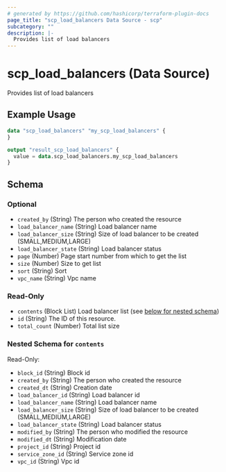 ```yaml
---
# generated by https://github.com/hashicorp/terraform-plugin-docs
page_title: "scp_load_balancers Data Source - scp"
subcategory: ""
description: |-
  Provides list of load balancers
---
```


# scp_load_balancers (Data Source)

Provides list of load balancers

## Example Usage

```terraform
data "scp_load_balancers" "my_scp_load_balancers" {
}

output "result_scp_load_balancers" {
  value = data.scp_load_balancers.my_scp_load_balancers
}
```

<!-- schema generated by tfplugindocs -->
## Schema

### Optional

- `created_by` (String) The person who created the resource
- `load_balancer_name` (String) Load balancer name
- `load_balancer_size` (String) Size of load balancer to be created (SMALL,MEDIUM,LARGE)
- `load_balancer_state` (String) Load balancer status
- `page` (Number) Page start number from which to get the list
- `size` (Number) Size to get list
- `sort` (String) Sort
- `vpc_name` (String) Vpc name

### Read-Only

- `contents` (Block List) Load balancer list (see [below for nested schema](#nestedblock--contents))
- `id` (String) The ID of this resource.
- `total_count` (Number) Total list size

<a id="nestedblock--contents"></a>
### Nested Schema for `contents`

Read-Only:

- `block_id` (String) Block id
- `created_by` (String) The person who created the resource
- `created_dt` (String) Creation date
- `load_balancer_id` (String) Load balancer id
- `load_balancer_name` (String) Load balancer name
- `load_balancer_size` (String) Size of load balancer to be created (SMALL,MEDIUM,LARGE)
- `load_balancer_state` (String) Load balancer status
- `modified_by` (String) The person who modified the resource
- `modified_dt` (String) Modification date
- `project_id` (String) Project id
- `service_zone_id` (String) Service zone id
- `vpc_id` (String) Vpc id


